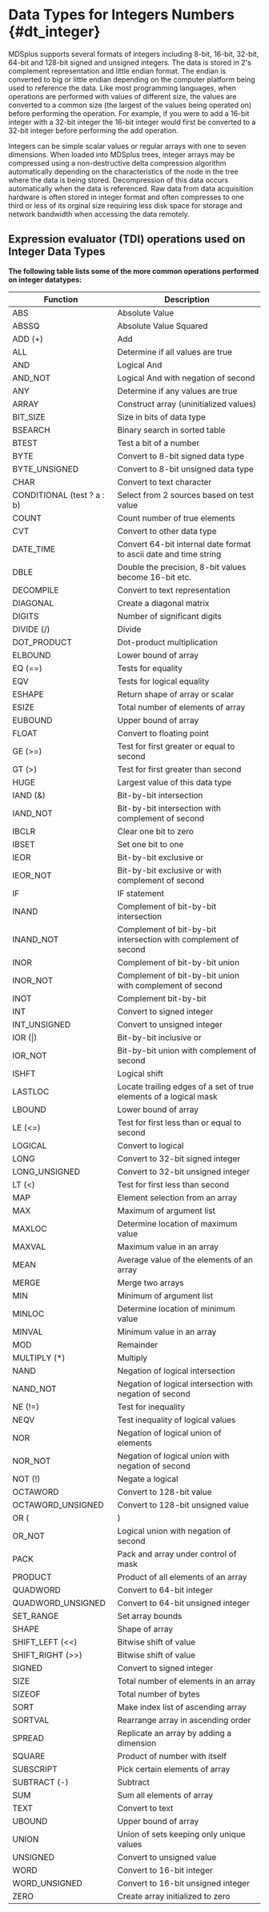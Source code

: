 Data Types for Integers Numbers {#dt_integer}
===============================

MDSplus supports several formats of integers including 8-bit, 16-bit, 32-bit,
64-bit and 128-bit signed and unsigned integers. The data is stored in 2's
complement representation and little endian format. The endian is converted to
big or little endian depending on the computer platform being used to reference
the data. Like most programming languages, when operations are performed with
values of different size, the values are converted to a common size (the
largest of the values being operated on) before performing the operation. For
example, if you were to add a 16-bit integer with a 32-bit integer the 16-bit
integer would first be converted to a 32-bit integer before performing the add
operation.

Integers can be simple scalar values or regular arrays with one to seven
dimensions. When loaded into MDSplus trees, integer arrays may be compressed
using a non-destructive delta compression algorithm automatically depending on
the characteristics of the node in the tree where the data is being stored.
Decompression of this data occurs automatically when the data is referenced.
Raw data from data acquisition hardware is often stored in integer format and
often compresses to one third or less of its orginal size requiring less disk
space for storage and network bandwidth when accessing the data remotely.




Expression evaluator (TDI) operations used on Integer Data Types
----------------------------------------------------------------

**The following table lists some of the more common operations performed on
integer datatypes:**

| **Function**               | **Description**                                                   |
|----------------------------|-------------------------------------------------------------------|
| ABS                        | Absolute Value                                                    |
| ABSSQ                      | Absolute Value Squared                                            |
| ADD (+)                    | Add                                                               |
| ALL                        | Determine if all values are true                                  |
| AND                        | Logical And                                                       |
| AND\_NOT                   | Logical And with negation of second                               |
| ANY                        | Determine if any values are true                                  |
| ARRAY                      | Construct array (uninitialized values)                            |
| BIT\_SIZE                  | Size in bits of data type                                         |
| BSEARCH                    | Binary search in sorted table                                     |
| BTEST                      | Test a bit of a number                                            |
| BYTE                       | Convert to 8-bit signed data type                                 |
| BYTE\_UNSIGNED             | Convert to 8-bit unsigned data type                               |
| CHAR                       | Convert to text character                                         |
| CONDITIONAL (test ? a : b) | Select from 2 sources based on test value                         |
| COUNT                      | Count number of true elements                                     |
| CVT                        | Convert to other data type                                        |
| DATE\_TIME                 | Convert 64-bit internal date format to ascii date and time string |
| DBLE                       | Double the precision, 8-bit values become 16-bit etc.             |
| DECOMPILE                  | Convert to text representation                                    |
| DIAGONAL                   | Create a diagonal matrix                                          |
| DIGITS                     | Number of significant digits                                      |
| DIVIDE (/)                 | Divide                                                            |
| DOT\_PRODUCT               | Dot-product multiplication                                        |
| ELBOUND                    | Lower bound of array                                              |
| EQ (==)                    | Tests for equality                                                |
| EQV                        | Tests for logical equality                                        |
| ESHAPE                     | Return shape of array or scalar                                   |
| ESIZE                      | Total number of elements of array                                 |
| EUBOUND                    | Upper bound of array                                              |
| FLOAT                      | Convert to floating point                                         |
| GE (&gt;=)                 | Test for first greater or equal to second                         |
| GT (&gt;)                  | Test for first greater than second                                |
| HUGE                       | Largest value of this data type                                   |
| IAND (&)                   | Bit-by-bit intersection                                           |
| IAND\_NOT                  | Bit-by-bit intersection with complement of second                 |
| IBCLR                      | Clear one bit to zero                                             |
| IBSET                      | Set one bit to one                                                |
| IEOR                       | Bit-by-bit exclusive or                                           |
| IEOR\_NOT                  | Bit-by-bit exclusive or with complement of second                 |
| IF                         | IF statement                                                      |
| INAND                      | Complement of bit-by-bit intersection                             |
| INAND\_NOT                 | Complement of bit-by-bit intersection with complement of second   |
| INOR                       | Complement of bit-by-bit union                                    |
| INOR\_NOT                  | Complement of bit-by-bit union with complement of second          |
| INOT                       | Complement bit-by-bit                                             |
| INT                        | Convert to signed integer                                         |
| INT\_UNSIGNED              | Convert to unsigned integer                                       |
| IOR (\|)                   | Bit-by-bit inclusive or                                           |
| IOR\_NOT                   | Bit-by-bit union with complement of second                        |
| ISHFT                      | Logical shift                                                     |
| LASTLOC                    | Locate trailing edges of a set of true elements of a logical mask |
| LBOUND                     | Lower bound of array                                              |
| LE (&lt;=)                 | Test for first less than or equal to second                       |
| LOGICAL                    | Convert to logical                                                |
| LONG                       | Convert to 32-bit signed integer                                  |
| LONG\_UNSIGNED             | Convert to 32-bit unsigned integer                                |
| LT (&lt;)                  | Test for first less than second                                   |
| MAP                        | Element selection from an array                                   |
| MAX                        | Maximum of argument list                                          |
| MAXLOC                     | Determine location of maximum value                               |
| MAXVAL                     | Maximum value in an array                                         |
| MEAN                    | Average value of the elements of an array                |
| MERGE                   | Merge two arrays                                         |
| MIN                     | Minimum of argument list                                 |
| MINLOC                  | Determine location of minimum value                      |
| MINVAL                  | Minimum value in an array                                |
| MOD                     | Remainder                                                |
| MULTIPLY (\*)           | Multiply                                                 |
| NAND                    | Negation of logical intersection                         |
| NAND\_NOT               | Negation of logical intersection with negation of second |
| NE (!=)                 | Test for inequality                                      |
| NEQV                    | Test inequality of logical values                        |
| NOR                     | Negation of logical union of elements                    |
| NOR\_NOT                | Negation of logical union with negation of second        |
| NOT (!)                 | Negate a logical                                         |
| OCTAWORD                | Convert to 128-bit value                                 |
| OCTAWORD\_UNSIGNED      | Convert to 128-bit unsigned value                        |
| OR (<nowiki>            | </nowiki>)                                               |
| OR\_NOT                 | Logical union with negation of second                    |
| PACK                    | Pack and array under control of mask                     |
| PRODUCT                 | Product of all elements of an array                      |
| QUADWORD                | Convert to 64-bit integer                                |
| QUADWORD\_UNSIGNED      | Convert to 64-bit unsigned integer                       |
| SET\_RANGE              | Set array bounds                                         |
| SHAPE                   | Shape of array                                           |
| SHIFT\_LEFT (&lt;&lt;)  | Bitwise shift of value                                   |
| SHIFT\_RIGHT (&gt;&gt;) | Bitwise shift of value                                   |
| SIGNED                  | Convert to signed integer                                |
| SIZE                    | Total number of elements in an array                     |
| SIZEOF                  | Total number of bytes                                    |
| SORT                    | Make index list of ascending array                       |
| SORTVAL                 | Rearrange array in ascending order                       |
| SPREAD                  | Replicate an array by adding a dimension                 |
| SQUARE                  | Product of number with itself                            |
| SUBSCRIPT               | Pick certain elements of array                           |
| SUBTRACT (-)            | Subtract                                                 |
| SUM                     | Sum all elements of array                                |
| TEXT                    | Convert to text                                          |
| UBOUND                  | Upper bound of array                                     |
| UNION                   | Union of sets keeping only unique values                 |
| UNSIGNED                | Convert to unsigned value                                |
| WORD                    | Convert to 16-bit integer                                |
| WORD\_UNSIGNED          | Convert to 16-bit unsigned integer                       |
| ZERO                    | Create array initialized to zero                         |

